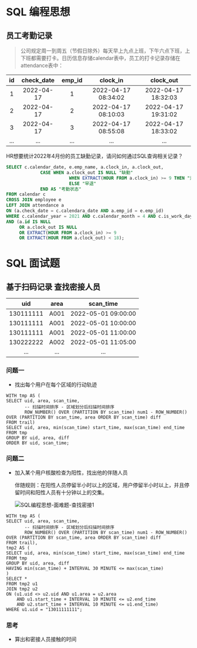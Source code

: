 # SQL 编程思想

## 员工考勤记录
> 公司规定周一到周五（节假日除外）每天早上九点上班，下午六点下班，上下班都需要打卡。日历信息存储calendar表中，员工的打卡记录存储在attendance表中：

|  id  | check_date | emp_id |      clock_in       |      clock_out      |
| :--: | :--------: | :----: | :-----------------: | :-----------------: |
|  1   | 2022-04-17 |   1    | 2022-04-17 08:34:02 | 2022-04-17 18:32:03 |
|  2   | 2022-04-17 |   2    | 2022-04-17 08:10:03 | 2022-04-17 19:31:02 |
|  3   | 2022-04-17 |   3    | 2022-04-17 08:55:08 | 2022-04-17 18:33:02 |
| ...  |    ...     |  ...   |         ...         |         ...         |

HR想要统计2022年4月份的员工缺勤记录，请问如何通过SQL查询相关记录？

~~~sql
SELECT c.calendar_date, e.emp_name, a.clock_in, a.clock_out,
			 CASE WHEN a.clock_out IS NULL "缺勤"
			 			WHEN EXTRACT(HOUR FROM a.clock_in) >= 9 THEN "迟到"
			 			ELSE "早退"
			 END AS "考勤状态"
FROM calendar c
CROSS JOIN employee e
LEFT JOIN attendance a
ON (a.check_date = c.calendara_date AND a.emp_id = e.emp_id)
WHERE c.calendar_year = 2021 AND c.calendar_month = 4 AND c.is_work_day = 'Y'
AND (a.id IS NULL
     OR a.clock_out IS NULL
     OR EXTRACT(HOUR FROM a.clock_in) >= 9
     OR EXTRACT(HOUR FROM a.clock_out) < 18);
~~~

# SQL 面试题

## 基于扫码记录 查找密接人员

|    uid    | area |      scan_time      |
| :-------: | :--: | :-----------------: |
| 130111111 | A001 | 2022-05-01 09:00:00 |
| 130111111 | A001 | 2022-05-01 10:00:00 |
| 130111111 | A001 | 2022-05-01 11:00:00 |
| 130222222 | A002 | 2022-05-01 11:05:00 |
|    ...    | ...  |         ...         |

### 问题一

- 找出每个用户在每个区域的行动轨迹

~~~mysql
WITH tmp AS (
SELECT uid, area, scan_time,
	   -- 扫描时间排序 - 区域划分后扫描时间排序
	   ROW_NUMBER() OVER (PARTITION BY scan_time) num1 - ROW_NUMBER() OVER (PARTITION BY scan_time, area ORDER BY scan_time) diff
FROM trail)
SELECT uid, area, min(scan_time) start_time, max(scan_time) end_time
FROM tmp 
GROUP BY uid, area, diff
ORDER BY uid, scan_time;
~~~

### 问题二

- 加入某个用户核酸检查为阳性，找出他的伴随人员

  伴随规则：在阳性人员停留半小时以上的区域，用户停留半小时以上，并且停留时间和阳性人员有十分钟以上的交集。

  ![SQL编程思想-面难题-查找密接1](D:\project\blog-vuepress\docs\.vuepress\public\images\SQL编程思想-面难题-查找密接1.png)

~~~mysql
WITH tmp AS (
SELECT uid, area, scan_time,
	   -- 扫描时间排序 - 区域划分后扫描时间排序
	   ROW_NUMBER() OVER (PARTITION BY scan_time) num1 - ROW_NUMBER() OVER (PARTITION BY scan_time, area ORDER BY scan_time) diff
FROM trail),
tmp2 AS (
SELECT uid, area, min(scan_time) start_time, max(scan_time) end_time
FROM tmp 
GROUP BY uid, area, diff
HAVING min(scan_time) + INTERVAL 30 MINUTE <= max(scan_time)
)
SELECT *
FROM tmp2 u1
JOIN tmp2 u2
ON (u1.uid <> u2.uid AND u1.area = u2.area
	AND u1.start_time + INTERVAL 10 MINUTE <= u2.end_time
	AND u2.start_time + INTERVAL 10 MINUTE <= u1.end_time)
WHERE u1.uid = "13011111111";
~~~

### 思考

- 算出和密接人员接触的时间
